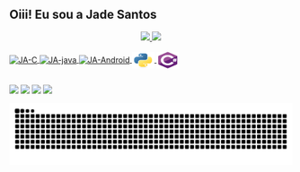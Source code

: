 ## Oiii! Eu sou a Jade Santos 
<div align="center">
  <a href="https://github.com/JA-santos">
  <img height="180em" src="https://github-readme-stats.vercel.app/api?username=JA-santos&show_icons=true&theme=dracula&include_all_commits=true&count_private=true"/>
  <img height="180em" src="https://github-readme-stats.vercel.app/api/top-langs/?username=JA-santos&layout=compact&langs_count=7&theme=dracula"/>
</div>
<div style="display: inline_block"><br>
  <img align="center" alt="JA-C" height="30" width="40" src="https://cdn.jsdelivr.net/gh/devicons/devicon/icons/c/c-original.svg">
  <img align="center" alt="JA-java" height="30" width="40" src="https://cdn.jsdelivr.net/gh/devicons/devicon/icons/java/java-original-wordmark.svg">
  <img align="center" alt="JA-Android" height="30" width="40" src="https://cdn.jsdelivr.net/gh/devicons/devicon/icons/android/android-plain.svg">
  <img align="center" alt="JA-Python" height="30" width="40" src="https://raw.githubusercontent.com/devicons/devicon/master/icons/python/python-original.svg">
  <img align="center" alt="Rafa-Csharp" height="30" width="40" src="https://raw.githubusercontent.com/devicons/devicon/master/icons/csharp/csharp-original.svg">
</div>
  
  ##
 
<div> 
  <a href="https://www.facebook.com/profile.php?id=100029393941635" target="_blank"><img src="https://img.shields.io/badge/Facebook-1877F2?style=for-the-badge&logo=facebook&logoColor=white" target="_blank"></a>
  <a href="https://www.instagram.com/andreinajade/" target="_blank"><img src="https://img.shields.io/badge/-Instagram-%23E4405F?style=for-the-badge&logo=instagram&logoColor=white" target="_blank"></a>
 	<a href="https://www.linkedin.com/in/jade-santos-141a44140/" target="_blank"><img src="https://img.shields.io/badge/LinkedIn-0077B5?style=for-the-badge&logo=linkedin&logoColor=white" target="_blank"></a>
  <a href = "mailto:menezesandreina18@gmail.com"><img src="https://img.shields.io/badge/Gmail-D14836?style=for-the-badge&logo=gmail&logoColor=white"></a>
  
   ![Snake animation](https://github.com/JA-santos/JA-santos/blob/output/github-contribution-grid-snake.svg)
 
</div>
